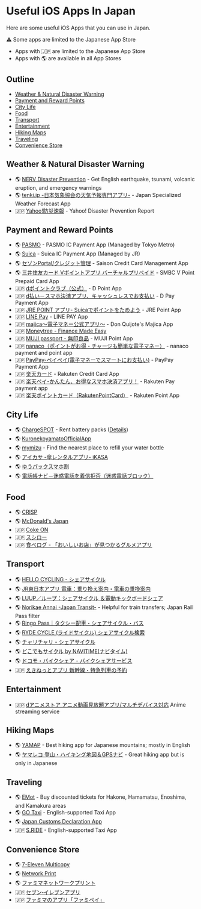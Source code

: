 # Useful iOS Apps In Japan

Here are some useful iOS Apps that you can use in Japan.

⚠️ Some apps are limited to the Japanese App Store

* Apps with 🇯🇵 are limited to the Japanese App Store
* Apps with 🌎 are available in all App Stores

## Outline

* [Weather & Natural Disaster Warning](./#weather--natural-disaster-warning)
* [Payment and Reward Points](./#payment-and-reward-points)
* [City Life](./#city-life)
* [Food](./#food)
* [Transport](./#transport)
* [Entertainment](./#entertainment)
* [Hiking Maps](./#hiking-maps)
* [Traveling](./#traveling)
* [Convenience Store](./#convenience-store)

## Weather & Natural Disaster Warning

* 🌎 [NERV Disaster Prevention](https://apps.apple.com/us/app/id1472338480?l=en) - Get English earthquake, tsunami, volcanic eruption, and emergency warnings
* 🌎 [tenki.jp -日本気象協会の天気予報専門アプリ-](https://apps.apple.com/us/app/id433865746?l=en) - Japan Specialized Weather Forecast App
* 🇯🇵 [Yahoo!防災速報](https://apps.apple.com/jp/app/id481914139?l=en) - Yahoo! Disaster Prevention Report

## Payment and Reward Points

* 🌎 [PASMO](https://apps.apple.com/us/app/pasmo/id1489151487?l=en) - PASMO IC Payment App (Managed by Tokyo Metro)
* 🌎 [Suica](https://apps.apple.com/us/app/id1156875272?l=en) - Suica IC Payment App (Managed by JR)
* 🌎 [セゾンPortal/クレジット管理](https://apps.apple.com/us/app/id896132217?l=en) - Saison Credit Card Management App
* 🌎 [三井住友カード Vポイントアプリ バーチャルプリペイド](https://apps.apple.com/us/app/id1504833985?l=en) - SMBC V Point Prepaid Card App
* 🇯🇵 [dポイントクラブ（公式）](https://apps.apple.com/jp/app/id821434357?l=en) - D Point App
* 🇯🇵 [d払い－スマホ決済アプリ、キャッシュレスでお支払い](https://apps.apple.com/jp/app/id1328132872?l=en) - D Pay Payment App
* 🇯🇵 [JRE POINT アプリ- Suicaでポイントをためよう](https://apps.apple.com/jp/app/id1081293054?l=en) - JRE Point App
* 🇯🇵 [LINE Pay](https://apps.apple.com/jp/app/id1449817412?l=en) - LINE PAY App
* 🇯🇵 [majica～電子マネー公式アプリ～](https://apps.apple.com/jp/app/id1001883210?l=en) - Don Quijote's Majica App
* 🇯🇵 [Moneytree - Finance Made Easy](https://apps.apple.com/jp/app/id586847189?l=en)
* 🇯🇵 [MUJI passport - 無印良品](https://apps.apple.com/jp/app/id631993791?l=en) - MUJI Point App
* 🇯🇵 [nanaco（ポイントがお得・チャージも簡単な電子マネー）](https://apps.apple.com/jp/app/id1540014396?l=en) - nanaco payment and point app
* 🇯🇵 [PayPay-ペイペイ(電子マネーでスマートにお支払い)](https://apps.apple.com/jp/app/id1435783608?l=en) - PayPay Payment App
* 🇯🇵 [楽天カード](https://apps.apple.com/jp/app/id570105907?l=en) - Rakuten Credit Card App
* 🇯🇵 [楽天ペイ-かんたん、お得なスマホ決済アプリ！](https://apps.apple.com/jp/app/id1139755229?l=en) - Rakuten Pay payment app
* 🇯🇵 [楽天ポイントカード（RakutenPointCard）](https://apps.apple.com/jp/app/id911334571?l=en) - Rakuten Point App

## City Life

* 🌎 [ChargeSPOT](https://apps.apple.com/us/app/id1272481966?l=en) - Rent battery packs ([Details](https://metropolisjapan.com/chargespot/))
* 🌎 [KuronekoyamatoOfficialApp](https://apps.apple.com/us/app/id484435888?l=en)
* 🌎 [mymizu](https://apps.apple.com/us/app/id1480535233?l=en) - Find the nearest place to refill your water bottle
* 🌎 [アイカサ -傘レンタルアプリ- iKASA](https://apps.apple.com/us/app/id1506370081?l=en)
* 🌎 [ゆうパックスマホ割](https://apps.apple.com/us/app/id1428440878?l=en)
* 🌎 [電話帳ナビ－迷惑電話を着信拒否（迷惑電話ブロック）](https://apps.apple.com/us/app/id1024396744?l=en)

## Food

* 🌎 [CRISP](https://apps.apple.com/us/app/id1526776438?l=en)
* 🌎 [McDonald's Japan](https://apps.apple.com/us/app/id413618155?l=en)
* 🇯🇵 [Coke ON](https://apps.apple.com/jp/app/id1088184021?l=en)
* 🇯🇵 [スシロー](https://apps.apple.com/jp/app/id551682016?l=en)
* 🇯🇵 [食べログ - 「おいしいお店」が見つかるグルメアプリ](https://apps.apple.com/jp/app/id763377066?l=en)

## Transport

* 🌎 [HELLO CYCLING - シェアサイクル](https://apps.apple.com/us/app/id1216653677?l=en)
* 🌎 [JR東日本アプリ 電車：乗り換え案内・電車の乗換案内](https://apps.apple.com/us/app/id820004378?l=en)
* 🌎 [LUUP／ループ：シェアサイクル ＆電動キックボードシェア](https://apps.apple.com/us/app/id1445630390?l=en)
* 🌎 [Norikae Annai -Japan Transit-](https://apps.apple.com/us/app/id299490481?l=en) - Helpful for train transfers; Japan Rail Pass filter
* 🌎 [Ringo Pass｜タクシー配車・シェアサイクル・バス](https://apps.apple.com/us/app/id1471958903?l=en)
* 🌎 [RYDE CYCLE (ライドサイクル) シェアサイクル検索](https://apps.apple.com/us/app/id1447119108?l=en)
* 🌎 [チャリチャリ - シェアサイクル](https://apps.apple.com/us/app/id1341611829?l=en)
* 🌎 [どこでもサイクル by NAVITIME(ナビタイム)](https://apps.apple.com/us/app/id1453371753?l=en)
* 🌎 [ドコモ・バイクシェア - バイクシェアサービス](https://apps.apple.com/us/app/id1475196715?l=en)
* 🇯🇵 [えきねっとアプリ 新幹線・特急列車の予約](https://apps.apple.com/jp/app/id1484923959?l=en)

## Entertainment

* 🇯🇵 [dアニメストア アニメ動画見放題アプリ/マルチデバイス対応](https://apps.apple.com/jp/app/id728214964?l=en) Anime streaming service

## Hiking Maps

* 🌎 [YAMAP](https://apps.apple.com/us/app/id558780450?l=en) - Best hiking app for Japanese mountains; mostly in English
* 🌎 [ヤマレコ 登山・ハイキング地図＆GPSナビ](https://apps.apple.com/us/app/id1121091790?l=en) - Great hiking app but is only in Japanese

## Traveling

* 🌎 [EMot](https://apps.apple.com/us/app/id1472652885?l=en) - Buy discounted tickets for Hakone, Hamamatsu, Enoshima, and Kamakura areas
* 🌎 [GO Taxi](https://apps.apple.com/us/app/id1254341709?l=en) - English-supported Taxi App
* 🌎 [Japan Customs Declaration App](https://apps.apple.com/us/app/id1454991621?l=en)
* 🇯🇵 [S.RIDE](https://apps.apple.com/jp/app/id1458325928?l=en) - English-supported Taxi App

## Convenience Store

* 🌎 [7-Eleven Multicopy](https://apps.apple.com/us/app/id1562641276?l=en)
* 🌎 [Network Print](https://apps.apple.com/us/app/id454644833?l=en)
* 🌎 [ファミマネットワークプリント](https://apps.apple.com/us/app/id1454750155?l=en)
* 🇯🇵 [セブン‐イレブンアプリ](https://apps.apple.com/jp/app/id1039171609?l=en)
* 🇯🇵 [ファミマのアプリ「ファミペイ」](https://apps.apple.com/jp/app/id1138196572?l=en)
